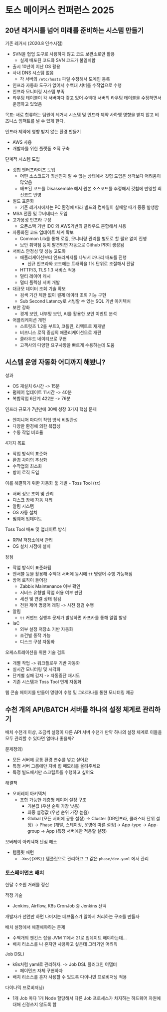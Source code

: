 # 토스 메이커스 컨퍼런스 2025

## 20년 레거시를 넘어 미래를 준비하는 시스템 만들기

기존 레거시 (2020.8 인수시점)
- SVN을 협업 도구로 사용하지 않고 코드 보관소로만 활용
  - 실제 배포된 코드와 SVN 코드가 불일치함
- 출시 10년이 지난 OS 활용
- 사내 DNS 시스템 없음
  - 각 서버의 `/etc/hosts` 파일 수정해서 도메인 등록
- 인프라 자동화 도구가 없어서 수백대 서버를 수작업으로 수행
- 인프라 모니터링 시스템 부족
- 라우팅 테이블이 각 서버마다 갖고 있어 수백대 서버의 라우팅 테이블을 수정하면서 운영하고 있었음

목표: 새로 합류하는 팀원이 레거시 시스템 및 인프라 제약 사하엥 영향을 받지 않고 비즈니스 임팩트를 낼 수 있게 한다.

인프라 제약에 영향 받지 않는 환경 만들기
- AWS 사용
- 개발자를 위한 플랫폼 조직 구축

단계적 시스템 도입
- 깃헙 엔터프라이즈 도입
  - 어떤 소스코드가 최신인지 알 수 없는 상태에서 깃헙 도입은 생각보다 어려움이 많았음
  - 배포된 코드를 Disassemble 해서 원본 소스코드를 추정해서 깃헙에 반영할 최신코드 반영
- 빌드 표준화
  - 기존 레거시에서는 PC 환경에 따라 빌드와 컴파일이 실패할 때가 종종 발생함 
- MSA 전환 및 쿠버네티스 도입
- 고가용성 인프라 구성
  - 오픈스택 기반 IDC 와 AWS기반의 클라우드 혼합해서 사용
- 자동화된 코드 업데이트 체계 확보
  - Common Lib를 통해 로깅, 모니터링 관리를 별도로 할 필요 없이 진행
  - 보안 취약점 등이 발견되면 자동으로 Github PR이 생성됨
- 서비스 안정성 및 성능 고도화
  - 애플리케이션부터 인프라까지를 나눠서 까나리 배포를 진행
    - 신규 인프라와 코드에는 트래픽을 1% 단위로 조절해서 전달
  - HTTP/3, TLS 1.3 서비스 적용
  - 멀티 레이어 캐시
  - 멀티 플렉싱 서버 개발
- 대규모 데이터 조회 기술 확보
  - 검색 기간 제한 없이 결제 데이터 조회 기능 구현
  - Sub Second Latency로 서빙할 수 있는 SQL 기반 아키텍처
- 보안 강화
  - 경계 보안, 내부망 보안, AI를 활용한 보안 이벤트 분석
- 어플리케이션 개편
  - 스트럿츠 1.2를 부트3, 코틀린, 리액트로 재개발
  - 비즈니스 로직 중심의 애플리케이션으로 개편
  - 클라우드 네이티브로 구현
  - 고객사의 다양한 요구사항을 빠르게 수용하는데 도움

## 시스템 운영 자동화 어디까지 해봤니?



성과
- OS 재설치 6시간 -> 15분
- 펌웨어 업데이트 11시간 -> 40분
- 복합작업 6단계 422분 -> 76분

인프라 규모가 7년만에 30배 성장
3가지 핵심 문제
- 엔지니어 마다의 작업 방식 비일관성
- 다양한 환경에 의한 복잡성
- 수동 작업 비효율

4가지 목표
- 작업 방식의 표준화
- 환경 차이의 추상화
- 수작업의 최소화
- 방어 로직 도입

이를 해결하기 위한 자동화 툴 개발 - Toss Tool (`tt`)
- 서버 정보 조회 및 관리
- 디스크 장애 자동 처리
- 알림 시스템
- OS 자동 설치
- 펌웨어 업데이트

Toss Tool 배포 및 업데이트 방식
- RPM 저장소에서 관리
- OS 설치 시점에 설치 

장점
- 작업 방식이 표준화됨
- 앤서블 등을 활용해 수백대 서버에 동시에 `tt` 명령어 수행 가능해짐
- 방어 로직이 들어감
  - Zabbix Maintenance 여부 확인
  - 서비스 유형별 작업 허용 여부 판단
  - 세션 및 연결 상태 점검
  - 전원 제어 명령어 래핑 -> 사전 점검 수행
- 알림
  - `tt` 커맨드 실행후 문제가 발생하면 카프카를 통해 알림 발생
- IaC
  - 외부 설정 저장소 기반 자동화
  - 조건별 동작 가능
  - 디스크 구성 자동화

오케스트레이션을 위한 기술 검토
- 개별 작업 -> 워크플로우 기반 자동화
- 실시간 모니터링 및 시각화
- 단계별 실패 감지 -> 자동중단 재시도
- 기존 시스템과 Toss Tool 연계 자동화

웹 콘솔 페이지를 만들어 명령어 수행 및 그라파나를 통한 모니터링 제공


## 수천 개의 API/BATCH 서버를 하나의 설정 체계로 관리하기

배치 수천개 이상, 조금씩 설정이 다른 API 서버 수천개
만약 하나의 설정 체계로 이들을 모두 관리할 수 있다면 얼마나 좋을까?

문제정의)
- 모든 서버에 공통 환경 변수를 넣고 싶어요
- 특정 서버 그룹에만 자바 힙 메모리를 올려주세요
- 특정 빌드에서만 스크립트를 수행하고 싶어요

해결책
- 오버레이 아키텍처
  - 조합 가능한 계층형 레이어 설정 구조
    - 기본값 (우선 순위 가장 낮음)
    - 최종 설정값 (우선 순위 가장 높음)
    - Global (모든 서버에 공통 설정) -> Cluster (DR인프라, 클러스터 단위 설정) -> Phase (개발, 스테이징, 운영에 따른 설정)-> App-type -> App-group -> App (특정 서버에만 적용할 설정)
  
오버레이 아키텍처 단점 해소
- 템플릿 패턴
  - `-Xms{{XMS}}` 템플릿으로 관리하고 그 값은 `phase/dev.yaml` 에서 관리

### 토스페이먼츠 배치

한달 수조원 거래를 정산

적정 기술
- Jenkins, Airflow, K8s CronJob 중 Jenkins 선택

개발자가 선언만 하면 나머지는 데브옵스가 알아서 처리하는 구조를 만들자

배치 설정에서 해결해야하는 문제
- 수백개의 젠킨스 잡을 JVM 11에서 21로 업데이트 해야하는데...
- 배치 리소스를 나 혼자만 사용하고 싶은데 그러기엔 어려워

Job DSL)
- k8s처럼 yaml로 관리하자. -> Job DSL 플러그인 어뎁터
  - 페이먼츠 자체 구현하자
- 배치 리소스를 혼자 사용할 수 있도록 다이나민 프로비저닝 적용

다이나믹 프로비저닝)
- 1개 Job 마다 1개 Node 할당해서 다른 Job 프로세스가 차지하는 하드웨어 자원에 대해 신경쓰지 않도록 함